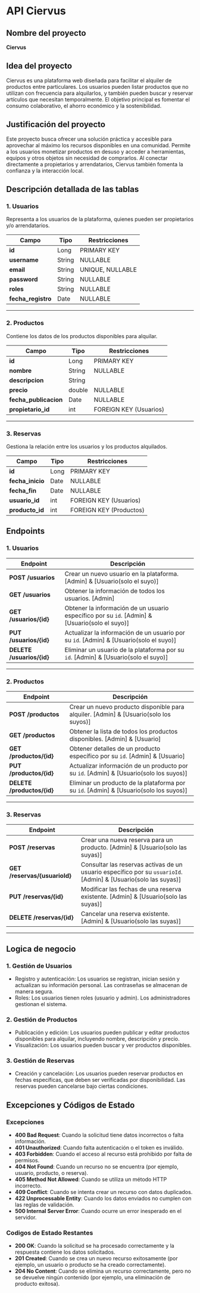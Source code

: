 # API Ciervus

## Nombre del proyecto
**Ciervus**

## Idea del proyecto
Ciervus es una plataforma web diseñada para facilitar el alquiler de productos entre particulares. Los usuarios pueden listar productos que no utilizan con frecuencia para alquilarlos, y también pueden buscar y reservar artículos que necesitan temporalmente. El objetivo principal es fomentar el consumo colaborativo, el ahorro económico y la sostenibilidad.

## Justificación del proyecto
Este proyecto busca ofrecer una solución práctica y accesible para aprovechar al máximo los recursos disponibles en una comunidad. Permite a los usuarios monetizar productos en desuso y acceder a herramientas, equipos y otros objetos sin necesidad de comprarlos. Al conectar directamente a propietarios y arrendatarios, Ciervus también fomenta la confianza y la interacción local.

## Descripción detallada de las tablas

### 1. Usuarios
Representa a los usuarios de la plataforma, quienes pueden ser propietarios y/o arrendatarios.

| Campo            | Tipo     | Restricciones           |
|-------------------|----------|-------------------------|
| **id**           | Long     | PRIMARY KEY             |
| **username**       | String   | NULLABLE                |
| **email**        | String   | UNIQUE, NULLABLE        |
| **password**   | String   | NULLABLE                |
| **roles**          | String   | NULLABLE                |
| **fecha_registro** | Date    | NULLABLE                |

---

### 2. Productos
Contiene los datos de los productos disponibles para alquilar.

| Campo               | Tipo     | Restricciones           |
|----------------------|----------|-------------------------|
| **id**              | Long     | PRIMARY KEY             |
| **nombre**          | String   | NULLABLE                |
| **descripcion**     | String   |                         |
| **precio**          | double   | NULLABLE                |
| **fecha_publicacion** | Date    | NULLABLE                |
| **propietario_id**  | int      | FOREIGN KEY (Usuarios)  |

---

### 3. Reservas
Gestiona la relación entre los usuarios y los productos alquilados.

| Campo            | Tipo     | Restricciones               |
|-------------------|----------|-----------------------------|
| **id**           | Long     | PRIMARY KEY                 |
| **fecha_inicio** | Date     | NULLABLE                    |
| **fecha_fin**    | Date     | NULLABLE                    |
| **usuario_id**   | int      | FOREIGN KEY (Usuarios)      |
| **producto_id**  | int      | FOREIGN KEY (Productos)     |

## Endpoints

### **1. Usuarios**

| **Endpoint**                | **Descripción**                                              |
|-----------------------------|--------------------------------------------------------------|
| **POST /usuarios**           | Crear un nuevo usuario en la plataforma. [Admin] & [Usuario(solo el suyo)]                    |
| **GET /usuarios**       | Obtener la información de todos los usuarios. [Admin]   |
| **GET /usuarios/{id}**       | Obtener la información de un usuario específico por su `id`. [Admin] & [Usuario(solo el suyo)]   |
| **PUT /usuarios/{id}**       | Actualizar la información de un usuario por su `id`. [Admin] & [Usuario(solo el suyo)]          |
| **DELETE /usuarios/{id}**    | Eliminar un usuario de la plataforma por su `id`. [Admin] & [Usuario(solo el suyo)]             |

---

### **2. Productos**

| **Endpoint**                | **Descripción**                                              |
|-----------------------------|--------------------------------------------------------------|
| **POST /productos**          | Crear un nuevo producto disponible para alquiler. [Admin] & [Usuario(solo los suyos)]              |
| **GET /productos**           | Obtener la lista de todos los productos disponibles. [Admin] & [Usuario]          |
| **GET /productos/{id}**      | Obtener detalles de un producto específico por su `id`. [Admin] & [Usuario]       |
| **PUT /productos/{id}**      | Actualizar información de un producto por su `id`. [Admin] & [Usuario(solo los suyos)]           |
| **DELETE /productos/{id}**   | Eliminar un producto de la plataforma por su `id`. [Admin] & [Usuario(solo los suyos)]           |

---

### **3. Reservas**

| **Endpoint**                | **Descripción**                                              |
|-----------------------------|--------------------------------------------------------------|
| **POST /reservas**           | Crear una nueva reserva para un producto. [Admin] & [Usuario(solo las suyas)]                    |
| **GET /reservas/{usuarioId}** | Consultar las reservas activas de un usuario específico por su `usuarioId`. [Admin] & [Usuario(solo las suyas)]   |
| **PUT /reservas/{id}**       | Modificar las fechas de una reserva existente. [Admin] & [Usuario(solo las suyas)]                |
| **DELETE /reservas/{id}**    | Cancelar una reserva existente. [Admin] & [Usuario(solo las suyas)]                               |

---

## Logica de negocio

### 1. Gestión de Usuarios
- Registro y autenticación: Los usuarios se registran, inician sesión y actualizan su información personal. Las contraseñas se almacenan de manera segura.
- Roles: Los usuarios tienen roles (usuario y admin). Los administradores gestionan el sistema.

### 2. Gestión de Productos
- Publicación y edición: Los usuarios pueden publicar y editar productos disponibles para alquilar, incluyendo nombre, descripción y precio.
- Visualización: Los usuarios pueden buscar y ver productos disponibles.

### 3. Gestión de Reservas
- Creación y cancelación: Los usuarios pueden reservar productos en fechas específicas, que deben ser verificadas por disponibilidad. Las reservas pueden cancelarse bajo ciertas condiciones.

## Excepciones y Códigos de Estado
### Excepciones
- **400 Bad Request**: Cuando la solicitud tiene datos incorrectos o falta información.
- **401 Unauthorized**: Cuando falta autenticación o el token es inválido.
- **403 Forbidden**: Cuando el acceso al recurso está prohibido por falta de permisos.
- **404 Not Found**: Cuando un recurso no se encuentra (por ejemplo, usuario, producto, o reserva).
- **405 Method Not Allowed**: Cuando se utiliza un método HTTP incorrecto.
- **409 Conflict**: Cuando se intenta crear un recurso con datos duplicados.
- **422 Unprocessable Entity**: Cuando los datos enviados no cumplen con las reglas de validación.
- **500 Internal Server Error**: Cuando ocurre un error inesperado en el servidor.
### Codigos de Estado Restantes
- **200 OK**: Cuando la solicitud se ha procesado correctamente y la respuesta contiene los datos solicitados.
- **201 Created**: Cuando se crea un nuevo recurso exitosamente (por ejemplo, un usuario o producto se ha creado correctamente).
- **204 No Content**: Cuando se elimina un recurso correctamente, pero no se devuelve ningún contenido (por ejemplo, una eliminación de producto exitosa).









